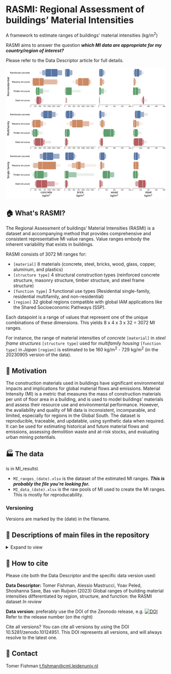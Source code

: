 # RASMI: Regional Assessment of buildings’ Material Intensities

A framework to estimate ranges of buildings' material intensities (kg/m<sup>2</sup>)

RASMI aims to answer the question ***which MI data are appropriate for my country/region of interest?***

Please refer to the Data Descriptor article for full details.

![sample MI ranges box-letter plots](/postestimation/sample_ranges.png)

## :house: What's RASMI?

The Regional Assessment of buildings’ Material Intensities (RASMI) is a dataset and accompanying method that provides comprehensive and consistent representative MI value ranges. Value ranges embody the inherent variability that exists in buildings. 

RASMI consists of 3072 MI ranges for:
- `[material]` 8 materials (concrete, steel, bricks, wood, glass, copper, aluminum, and plastics) 
- `[structure type]` 4 structural construction types (reinforced concrete structure, masonry structure, timber structure, and steel frame structure) 
- `[function type]` 3 functional use types (Residential single-family, residential multifamily, and non-residential) 
- `[region]` 32 global regions compatible with global IAM applications like the Shared Socioeconomic Pathways (SSP). 

Each datapoint is a range of values that represent one of the unique combinations of these dimensions. This yields 8 x 4 x 3 x 32 = 3072 MI ranges.

For instance, the range of material intensities of *concrete* `[material]` in *steel frame structures* `[structure type]` used for *multifamily housing* `[function type]` in *Japan* `[region]` is estimated to be 160 kg/m<sup>2</sup> - 729 kg/m<sup>2</sup> (in the 20230905 version of the data).

## :hospital: Motivation

The construction materials used in buildings have significant environmental impacts and implications for global material flows and emissions. Material Intensity (MI) is a metric that measures the mass of construction materials per unit of floor area in a building, and is used to model buildings’ materials and assess their resource use and environmental performance. However, the availability and quality of MI data is inconsistent, incomparable, and limited, especially for regions in the Global South. 
The dataset is reproducible, traceable, and updatable, using synthetic data when required. It can be used for estimating historical and future material flows and emissions, assessing demolition waste and at-risk stocks, and evaluating urban mining potentials.

## :factory: The data
is in MI_results\
- `MI_ranges_(date).xlsx` is the dataset of the estimated MI ranges. ***This is probably the file you're looking for.***
- `MI_data_(date).xlsx` is the raw pools of MI used to create the MI ranges. This is mostly for reproducability.

### Versioning
Versions are marked by the (date) in the filename.

## :office: Descriptions of main files in the repository
<details>
<summary>Expand to view</summary>

| Folder | File | Decription |
|-|-|-|
|(root) |MI_estimator.py |Python 3 code to create the MI ranges |
|MI_results |See above | |
|data_input_and_ml_processing\ |buildings_v2.xlsx |data from the Heeren & Fishman DB |
| |buildings_v2-structure_type_ML.ows |classification of structure types (Orange suite file) |
| |buildings_v2-structure_type_ML.xlsx |output of the classification of structure types |
| |dims_structure.xlsx |structure and label options for the various dimensions of the data|
|postestimation\ |various files |outputs of the postestimation code in MI_estimator.py |
|tests\ | various folders and files |outputs of the tests of cross validation and effects of the pool size on the MI results |

Refer to the Data Descriptor article for details.
</details>

## :memo: How to cite
Please cite both the Data Descriptor and the specific data version used:

**Data Descriptor:** Tomer Fishman, Alessio Mastrucci, Yoav Peled, Shoshanna Saxe, Bas van Ruijven (2023) Global ranges of building material intensities differentiated by region, structure, and function: the RASMI dataset *In review*

**Data version:** preferably use the DOI of the Zeonodo release, e.g. [![DOI](https://zenodo.org/badge/DOI/10.5281/zenodo.10124952.svg)](https://doi.org/10.5281/zenodo.10124952) Refer to the release number (on the right)

Cite all versions? You can cite all versions by using the DOI 10.5281/zenodo.10124951. This DOI represents all versions, and will always resolve to the latest one.

## :e-mail: Contact
Tomer Fishman t.fishman@cml.leidenuniv.nl
